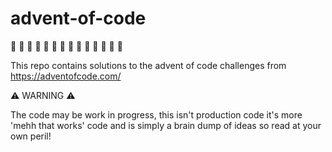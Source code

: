 # advent-of-code

🎄 🎅 🎁 🤶 🦌 🍪 👼 🎄 🎅 🎁 🤶 🦌 🍪 👼

This repo contains solutions to the advent of code challenges from https://adventofcode.com/

⚠️ WARNING ⚠️

The code may be work in progress, this isn't production code it's more 'mehh that works' code and is simply a brain dump of ideas so read at your own peril!
